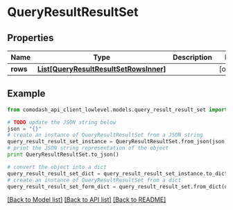 # QueryResultResultSet


## Properties
Name | Type | Description | Notes
------------ | ------------- | ------------- | -------------
**rows** | [**List[QueryResultResultSetRowsInner]**](QueryResultResultSetRowsInner.md) |  | [optional] 

## Example

```python
from comodash_api_client_lowlevel.models.query_result_result_set import QueryResultResultSet

# TODO update the JSON string below
json = "{}"
# create an instance of QueryResultResultSet from a JSON string
query_result_result_set_instance = QueryResultResultSet.from_json(json)
# print the JSON string representation of the object
print QueryResultResultSet.to_json()

# convert the object into a dict
query_result_result_set_dict = query_result_result_set_instance.to_dict()
# create an instance of QueryResultResultSet from a dict
query_result_result_set_form_dict = query_result_result_set.from_dict(query_result_result_set_dict)
```
[[Back to Model list]](../README.md#documentation-for-models) [[Back to API list]](../README.md#documentation-for-api-endpoints) [[Back to README]](../README.md)


